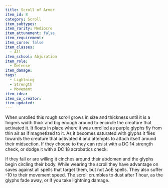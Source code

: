 ```yaml
---
title: Scroll of Armor
item_id: 8
category: Scroll
item_subtypes:
item_rarity: Mediocre
item_attunement: false
item_requirement:
item_curse: false
item_classes:
  - All
item_school: Abjuration
item_role:
  - Defense
item_damage:
tags:
  - Lightning
  - Strength
  - Movement
item_idea:
item_co_creator:
item_updated:
---
```


When unrolled this rough scroll grows in size and thickness until it is a fingers width thick and big enough around to encircle the creature that activated it. It floats in place where it was unrolled as purple glyphs fly from thin air as if magnetized to it. As it becomes saturated with glyphs it flies towards the creature that activated it and attempts to attach itself around their midsection.
If they choose to they can resist with a DC 14 strength check, or dodge it with a DC 18 acrobatics check.

If they fail or are willing it cinches around their abdomen and the glyphs begin circling their body. While wearing the scroll they have advantage on saves against all spells that target them, but not AoE spells. They also suffer -10 to their movement speed. The scroll crumbles to dust after 1 hour, as the glyphs fade away, or if you take lightning damage.
